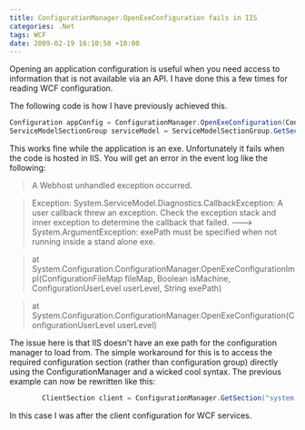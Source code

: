 ```yaml
---
title: ConfigurationManager.OpenExeConfiguration fails in IIS
categories: .Net
tags: WCF
date: 2009-02-19 16:10:50 +10:00
---
```


Opening an application configuration is useful when you need access to information that is not available via an API. I have done this a few times for reading WCF configuration. 

The following code is how I have previously achieved this.

<!--more-->

```csharp
Configuration appConfig = ConfigurationManager.OpenExeConfiguration(ConfigurationUserLevel.None);
ServiceModelSectionGroup serviceModel = ServiceModelSectionGroup.GetSectionGroup(appConfig);
```

This works fine while the application is an exe. Unfortunately it fails when the code is hosted in IIS. You will get an error in the event log like the following:

> A Webhost unhandled exception occurred. 
            
> Exception: System.ServiceModel.Diagnostics.CallbackException: A user callback threw an exception.  Check the exception stack and inner exception to determine the callback that failed. ---&gt; System.ArgumentException: exePath must be specified when not running inside a stand alone exe. 
    
            
>    at System.Configuration.ConfigurationManager.OpenExeConfigurationImpl(ConfigurationFileMap fileMap, Boolean isMachine, ConfigurationUserLevel userLevel, String exePath) 
    
            
>    at System.Configuration.ConfigurationManager.OpenExeConfiguration(ConfigurationUserLevel userLevel)

The issue here is that IIS doesn't have an exe path for the configuration manager to load from. The simple workaround for this is to access the required configuration section (rather than configuration group) directly using the ConfigurationManager and a wicked cool syntax. The previous example can now be rewritten like this:

```csharp
        ClientSection client = ConfigurationManager.GetSection("system.serviceModel/client") as ClientSection;
```

In this case I was after the client configuration for WCF services.


